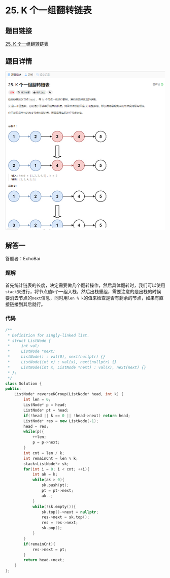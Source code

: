# 25. K 个一组翻转链表
## 题目链接  
[25. K 个一组翻转链表](https://leetcode.cn/problems/reverse-nodes-in-k-group/description/)
## 题目详情
![题目图片](Img/25.png)

## 解答一
答题者：EchoBai

### 题解
首先统计链表的长度，决定需要做几个翻转操作，然后具体翻转时，我们可以使用`stack`来进行，将节点值`k`个一组入栈，然后出栈重组，需要注意的是出栈的时候要消去节点的`next`信息，同时用`len % k`的值来检查是否有剩余的节点，如果有直接链接到其后就行。

### 代码
``` cpp
/**
 * Definition for singly-linked list.
 * struct ListNode {
 *     int val;
 *     ListNode *next;
 *     ListNode() : val(0), next(nullptr) {}
 *     ListNode(int x) : val(x), next(nullptr) {}
 *     ListNode(int x, ListNode *next) : val(x), next(next) {}
 * };
 */
class Solution {
public:
    ListNode* reverseKGroup(ListNode* head, int k) {
        int len = 0;
        ListNode* p = head;
        ListNode* pt = head;
        if(!head || k == 0 || !head->next) return head;
        ListNode* res = new ListNode(-1);
        head = res;
        while(p){
            ++len;
            p = p->next;
        }
        int cnt = len / k;
        int remainCnt = len % k;
        stack<ListNode*> sk;
        for(int i = 0; i < cnt; ++i){
            int ak = k;
            while(ak > 0){
                sk.push(pt);
                pt = pt->next;
                ak--;
            }
            while(!sk.empty()){
                sk.top()->next = nullptr;
                res->next = sk.top();
                res = res->next;
                sk.pop();
            }  
        }
        if(remainCnt){
            res->next = pt;
        }
        return head->next;
    }
};
```


